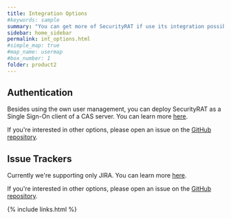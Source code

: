 ```yaml
---
title: Integration Options
#keywords: sample
summary: "You can get more of SecurityRAT if use its integration possibilities."
sidebar: home_sidebar
permalink: int_options.html
#simple_map: true
#map_name: usermap
#box_number: 1
folder: product2
---
```



## Authentication

Besides using the own user management, you can deploy SecurityRAT as a Single Sign-On client of a CAS server. You can learn more [here](int_cas.html).

If you're interested in other options, please open an issue on the [GitHub repository](https://github.com/SecurityRAT/SecurityRAT). 



## Issue Trackers

Currently we're supporting only JIRA. You can learn more [here](int_jira.html).

If you're interested in other options, please open an issue on the [GitHub repository](https://github.com/SecurityRAT/SecurityRAT). 

{% include links.html %}
